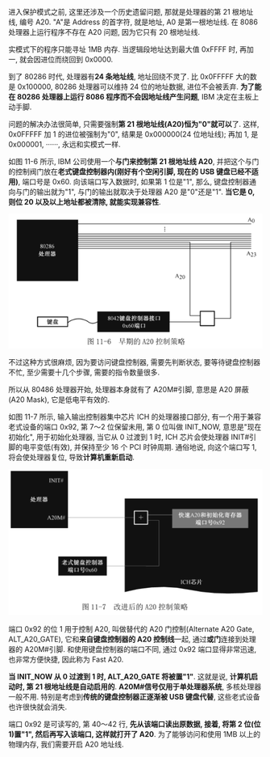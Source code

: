 进入保护模式之前, 这里还涉及一个历史遗留问题, 那就是处理器的第 21 根地址线, 编号 A20. "A"是 Address 的首字符, 就是地址, A0 是第一根地址线. 在 8086 处理器上运行程序不存在 A20 问题, 因为它只有 20 根地址线.

实模式下的程序只能寻址 1MB 内存. 当逻辑段地址达到最大值 0xFFFF 时, 再加一, 就会因进位而绕回到 0x0000.

到了 80286 时代, 处理器有**24 条地址线**, 地址回绕不灵了. 比 0x0FFFFF 大的数是 0x100000, 80286 处理器可以维持 24 位的地址数据, 进位不会被丢弃. **为了能在 80286 处理器上运行 8086 程序而不会因地址线产生问题**, IBM 决定在主板上动手脚.

问题的解决办法很简单, 只需要强制**第 21 根地址线(A20)恒为"0"就可以**了. 这样, 0x0FFFFF 加 1 的进位被强制为"0", 结果是 0x000000(24 位地址线); 再加 1, 是 0x000001, ······, 永远和实模式一样.

如图 11-6 所示, IBM 公司使用一个**与门来控制第 21 根地址线 A20**, 并把这个与门的控制阀门放在**老式键盘控制器内(刚好有个空闲引脚, 现在的 USB 键盘已经不适用)**, 端口号是 0x60. 向该端口写入数据时, 如果第 1 位是"1", 那么, 键盘控制器通向与门的输出就为"1", 与门的输出就取决于处理器 A20 是"0"还是"1". **当它是 0, 则位 20 以及以上地址都被清除, 就能实现兼容性**.

![config](images/12.png)

不过这种方式很麻烦, 因为要访问键盘控制器, 需要先判断状态, 要等待键盘控制器不忙, 至少需要十几个步骤, 需要的指令数量很多.

所以从 80486 处理器开始, 处理器本身就有了 A20M#引脚, 意思是 A20 屏蔽(A20 Mask), 它是低电平有效的.

如图 11-7 所示, 输入输出控制器集中芯片 ICH 的处理器接口部分, 有一个用于兼容老式设备的端口 0x92, 第 7～2 位保留未用, 第 0 位叫做 INIT\_NOW, 意思是"现在初始化", 用于初始化处理器, 当它从 0 过渡到 1 时, ICH 芯片会使处理器 INIT#引脚的电平变低(有效), 并保持至少 16 个 PCI 时钟周期. 通俗地说, 向这个端口写 1, 将会使处理器复位, 导致**计算机重新启动**.

![config](images/8.png)

端口 0x92 的位 1 用于控制 A20, 叫做替代的 A20 门控制(Alternate A20 Gate, ALT\_A20\_GATE), 它和**来自键盘控制器的 A20 控制线**一起, 通过**或门**连接到处理器的 A20M#引脚. 和使用键盘控制器的端口不同, 通过 0x92 端口显得非常迅速, 也非常方便快捷, 因此称为 Fast A20.

**当 INIT\_NOW 从 0 过渡到 1 时, ALT\_A20\_GATE 将被置"1"**. 这就是说, **计算机启动时, 第 21 根地址线是自动启用的**. **A20M#信号仅用于单处理器系统**, 多核处理器一般不用. 特别是考虑到**传统的键盘控制器正逐渐被 USB 键盘代替**, 这些老式设备也许很快就会消失.

端口 0x92 是可读写的, 第 40～42 行, **先从该端口读出原数据, 接着, 将第 2 位(位 1)置"1", 然后再写入该端口, 这样就打开了 A20**. 为了能够访问和使用 1MB 以上的物理内存, 我们需要开启 A20 地址线.